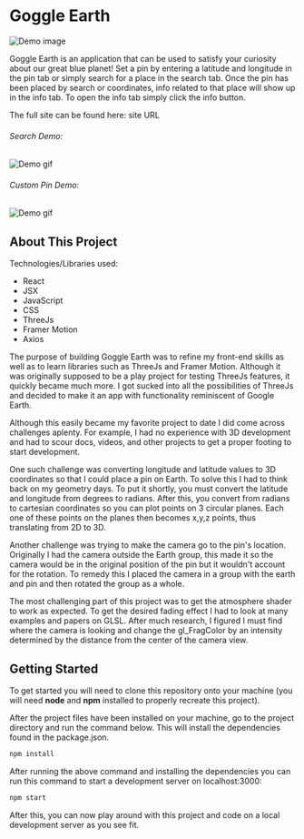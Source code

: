 # Goggle Earth

![Demo image](https://drive.google.com/uc?export=view&id=1naqViHvB1R2lipcdEBc-jlGzxO81hunS)

Goggle Earth is an application that can be used to satisfy your curiosity about our great blue planet! Set a pin by entering a latitude and longitude in the pin tab or simply search for a place in the search tab. Once the pin has been placed by search or coordinates, info related to that place will show up in the info tab. To open the info tab simply click the info button.

The full site can be found here: site URL

###### Search Demo:

![Demo gif](https://drive.google.com/uc?export=view&id=12RuCP__V_WTtmCtM6NkG8uvPo0pRL5g5)

###### Custom Pin Demo:

![Demo gif](https://drive.google.com/uc?export=view&id=1-JiUWVwnCcBxbknSioZCOEfF6PtAr-ea)

## About This Project

Technologies/Libraries used:
- React
- JSX
- JavaScript
- CSS
- ThreeJs
- Framer Motion
- Axios

The purpose of building Goggle Earth was to refine my front-end skills as well as to learn libraries such as ThreeJs and Framer Motion. Although it was originally supposed to be a play project for testing ThreeJs features, it quickly became much more. I got sucked into all the possibilities of ThreeJs and decided to make it an app with functionality reminiscent of Google Earth.

Although this easily became my favorite project to date I did come across challenges aplenty. For example, I had no experience with 3D development and had to scour docs, videos, and other projects to get a proper footing to start development.

One such challenge was converting longitude and latitude values to 3D coordinates so that I could place a pin on Earth. To solve this I had to think back on my geometry days. To put it shortly, you must convert the latitude and longitude from degrees to radians. After this, you convert from radians to cartesian coordinates so you can plot points on 3 circular planes. Each one of these points on the planes then becomes x,y,z points, thus translating from 2D to 3D.

Another challenge was trying to make the camera go to the pin's location. Originally I had the camera outside the Earth group, this made it so the camera would be in the original position of the pin but it wouldn't account for the rotation. To remedy this I placed the camera in a group with the earth and pin and then rotated the group as a whole.

The most challenging part of this project was to get the atmosphere shader to work as expected. To get the desired fading effect I had to look at many examples and papers on GLSL. After much research, I figured I must find where the camera is looking and change the gl_FragColor by an intensity determined by the distance from the center of the camera view.

## Getting Started

To get started you will need to clone this repository onto your machine (you will need **node** and **npm** installed to properly recreate this project).

After the project files have been installed on your machine, go to the project directory and run the command below. This will install the dependencies found in the package.json.

```bash
npm install
```

After running the above command and installing the dependencies you can run this command to start a development server on localhost:3000:

```bash
npm start
```

After this, you can now play around with this project and code on a local development server as you see fit.
